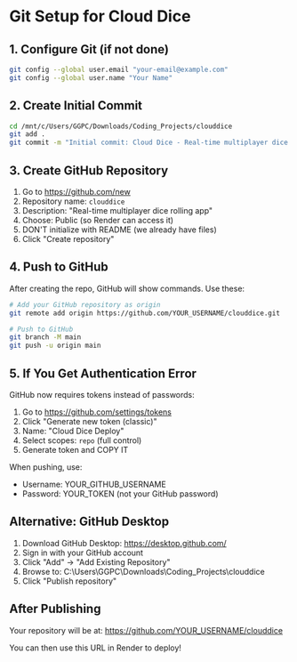 # Git Setup for Cloud Dice

## 1. Configure Git (if not done)
```bash
git config --global user.email "your-email@example.com"
git config --global user.name "Your Name"
```

## 2. Create Initial Commit
```bash
cd /mnt/c/Users/GGPC/Downloads/Coding_Projects/clouddice
git add .
git commit -m "Initial commit: Cloud Dice - Real-time multiplayer dice rolling app"
```

## 3. Create GitHub Repository

1. Go to https://github.com/new
2. Repository name: `clouddice`
3. Description: "Real-time multiplayer dice rolling app"
4. Choose: Public (so Render can access it)
5. DON'T initialize with README (we already have files)
6. Click "Create repository"

## 4. Push to GitHub

After creating the repo, GitHub will show commands. Use these:

```bash
# Add your GitHub repository as origin
git remote add origin https://github.com/YOUR_USERNAME/clouddice.git

# Push to GitHub
git branch -M main
git push -u origin main
```

## 5. If You Get Authentication Error

GitHub now requires tokens instead of passwords:

1. Go to https://github.com/settings/tokens
2. Click "Generate new token (classic)"
3. Name: "Cloud Dice Deploy"
4. Select scopes: `repo` (full control)
5. Generate token and COPY IT

When pushing, use:
- Username: YOUR_GITHUB_USERNAME
- Password: YOUR_TOKEN (not your GitHub password)

## Alternative: GitHub Desktop

1. Download GitHub Desktop: https://desktop.github.com/
2. Sign in with your GitHub account
3. Click "Add" → "Add Existing Repository"
4. Browse to: C:\Users\GGPC\Downloads\Coding_Projects\clouddice
5. Click "Publish repository"

## After Publishing

Your repository will be at:
https://github.com/YOUR_USERNAME/clouddice

You can then use this URL in Render to deploy!